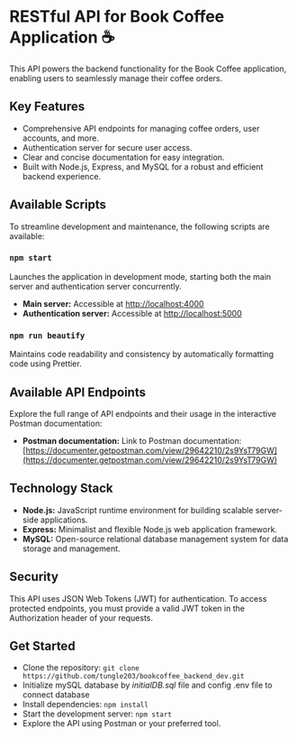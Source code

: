 # RESTful API for Book Coffee Application ☕

This API powers the backend functionality for the Book Coffee application, enabling users to seamlessly manage their coffee orders.

## Key Features

* Comprehensive API endpoints for managing coffee orders, user accounts, and more.
* Authentication server for secure user access.
* Clear and concise documentation for easy integration.
* Built with Node.js, Express, and MySQL for a robust and efficient backend experience.

## Available Scripts

To streamline development and maintenance, the following scripts are available:

### `npm start`

Launches the application in development mode, starting both the main server and authentication server concurrently.

- **Main server:** Accessible at [http://localhost:4000](http://localhost:4000)
- **Authentication server:** Accessible at [http://localhost:5000](http://localhost:5000)

### `npm run beautify`

Maintains code readability and consistency by automatically formatting code using Prettier.

## Available API Endpoints

Explore the full range of API endpoints and their usage in the interactive Postman documentation:

- **Postman documentation:** Link to Postman documentation: [https://documenter.getpostman.com/view/29642210/2s9YsT79GW](https://documenter.getpostman.com/view/29642210/2s9YsT79GW)

## Technology Stack

- **Node.js:** JavaScript runtime environment for building scalable server-side applications.
- **Express:** Minimalist and flexible Node.js web application framework.
- **MySQL:** Open-source relational database management system for data storage and management.

## Security

This API uses JSON Web Tokens (JWT) for authentication. To access protected endpoints, you must provide a valid JWT token in the Authorization header of your requests.

## Get Started
- Clone the repository: `git clone https://github.com/tungle203/bookcoffee_backend_dev.git`
- Initialize mySQL database by *initialDB.sql* file and config .env file to connect database
- Install dependencies: `npm install`
- Start the development server: `npm start`
- Explore the API using Postman or your preferred tool.